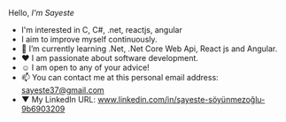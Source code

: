 Hello, _I'm Sayeste_ 
- I'm interested in C, C#, .net, reactjs, angular
- I aim to improve myself continuously.
- 🌱 I’m currently learning .Net, .Net Core Web Api, React js and Angular.
- ♥  I am passionate about software development.
- ☺  I am open to any of your advice!
- 📫 You can contact me at this personal email address: sayeste37@gmail.com
- ▼ My LinkedIn URL:  www.linkedin.com/in/şayeste-söyünmezoğlu-9b6903209
<!---
synmzgL/synmzgL is a ✨ special ✨ repository because its `README.md` (this file) appears on your GitHub profile.
You can click the Preview link to take a look at your changes.
--->
